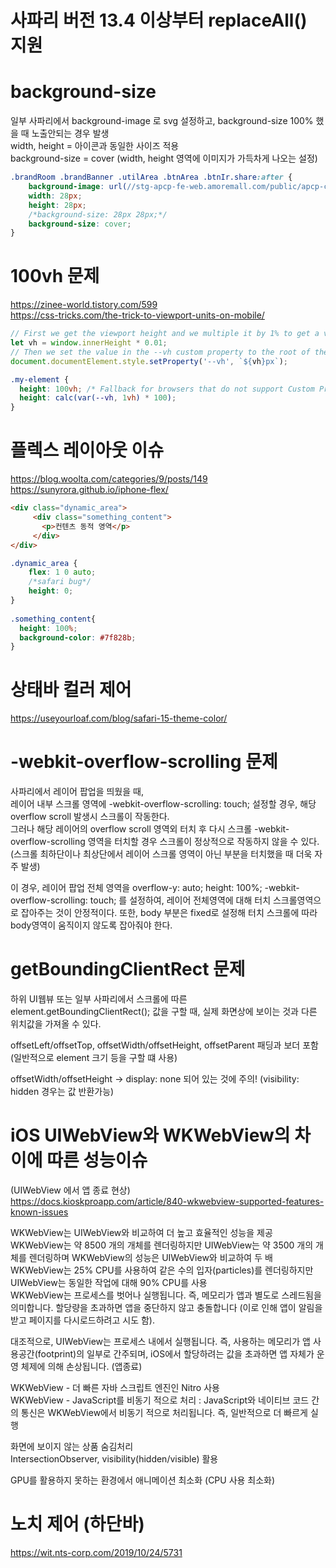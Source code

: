 # 사파리 버전 13.4 이상부터 replaceAll() 지원


# background-size
일부 사파리에서 background-image 로 svg 설정하고, background-size 100% 했을 때 노출안되는 경우 발생  
width, height = 아이콘과 동일한 사이즈 적용  
background-size = cover (width, height 영역에 이미지가 가득차게 나오는 설정)  
```css
.brandRoom .brandBanner .utilArea .btnArea .btnIr.share:after {
    background-image: url(//stg-apcp-fe-web.amoremall.com/public/apcp-css/1.8.4-stg1/images/icon_action_share.svg?31a4c7b410be88d8f54d482b3fb230a0=);
    width: 28px;
    height: 28px;
    /*background-size: 28px 28px;*/
    background-size: cover;
}
```


# 100vh 문제  
https://zinee-world.tistory.com/599  
https://css-tricks.com/the-trick-to-viewport-units-on-mobile/  
```javascript
// First we get the viewport height and we multiple it by 1% to get a value for a vh unit
let vh = window.innerHeight * 0.01;
// Then we set the value in the --vh custom property to the root of the document
document.documentElement.style.setProperty('--vh', `${vh}px`);
```
```css
.my-element {
  height: 100vh; /* Fallback for browsers that do not support Custom Properties */
  height: calc(var(--vh, 1vh) * 100);
}
```


# 플렉스 레이아웃 이슈
https://blog.woolta.com/categories/9/posts/149  
https://sunyrora.github.io/iphone-flex/  
```html
<div class="dynamic_area">
     <div class="something_content">
       <p>컨텐츠 동적 영역</p>
     </div>
</div>
```
```css
.dynamic_area {
    flex: 1 0 auto;
    /*safari bug*/
    height: 0;
}
 
.something_content{
  height: 100%;
  background-color: #7f828b;
}
```


# 상태바 컬러 제어
https://useyourloaf.com/blog/safari-15-theme-color/  


# -webkit-overflow-scrolling 문제
사파리에서 레이어 팝업을 띄웠을 때,   
레이어 내부 스크롤 영역에 -webkit-overflow-scrolling: touch; 설정할 경우, 해당 overflow scroll 발생시 스크롤이 작동한다.  
그러나 해당 레이어의 overflow scroll 영역외 터치 후 다시 스크롤 -webkit-overflow-scrolling 영역을 터치할 경우 스크롤이 정상적으로 작동하지 않을 수 있다.   
(스크롤 최하단이나 최상단에서 레이어 스크롤 영역이 아닌 부분을 터치했을 때 더욱 자주 발생)  

이 경우, 레이어 팝업 전체 영역을 overflow-y: auto; height: 100%; -webkit-overflow-scrolling: touch; 를 설정하여, 레이어 전체영역에 대해 터치 스크롤영역으로 잡아주는 것이 안정적이다. 또한, body 부분은 fixed로 설정해 터치 스크롤에 따라 body영역이 움직이지 않도록 잡아줘야 한다.  


# getBoundingClientRect 문제
하위 UI웹뷰 또는 일부 사파리에서 스크롤에 따른 element.getBoundingClientRect(); 값을 구할 때, 실제 화면상에 보이는 것과 다른 위치값을 가져올 수 있다. 

offsetLeft/offsetTop, offsetWidth/offsetHeight, offsetParent
패딩과 보더 포함 (일반적으로 element 크기 등을 구할 떄 사용)  

offsetWidth/offsetHeight -> display: none 되어 있는 것에 주의! (visibility: hidden 경우는 값 반환가능)  


# iOS UIWebView와 WKWebView의 차이에 따른 성능이슈
(UIWebView 에서 앱 종료 현상)  
https://docs.kioskproapp.com/article/840-wkwebview-supported-features-known-issues
  
WKWebView는 UIWebView와 비교하여 더 높고 효율적인 성능을 제공  
WKWebView는 약 8500 개의 개체를 렌더링하지만 UIWebView는 약 3500 개의 개체를 렌더링하며 WKWebView의 성능은 UIWebView와 비교하여 두 배  
WKWebView는 25% CPU를 사용하여 같은 수의 입자(particles)를 렌더링하지만 UIWebView는 동일한 작업에 대해 90% CPU를 사용  
WKWebView는 프로세스를 벗어나 실행됩니다. 즉, 메모리가 앱과 별도로 스레드됨을 의미합니다. 할당량을 초과하면 앱을 중단하지 않고 충돌합니다 (이로 인해 앱이 알림을 받고 페이지를 다시로드하려고 시도 함).  
  
대조적으로, UIWebView는 프로세스 내에서 실행됩니다. 즉, 사용하는 메모리가 앱 사용공간(footprint)의 일부로 간주되며, iOS에서 할당하려는 값을 초과하면 앱 자체가 운영 체제에 의해 손상됩니다. (앱종료)  

WKWebView - 더 빠른 자바 스크립트 엔진인 Nitro 사용   
WKWebView - JavaScript를 비동기 적으로 처리 : JavaScript와 네이티브 코드 간의 통신은 WKWebView에서 비동기 적으로 처리됩니다. 즉, 일반적으로 더 빠르게 실행  

화면에 보이지 않는 상품 숨김처리   
IntersectionObserver, visibility(hidden/visible) 활용   

GPU를 활용하지 못하는 환경에서 애니메이션 최소화 (CPU 사용 최소화)  


# 노치 제어 (하단바)
https://wit.nts-corp.com/2019/10/24/5731  

